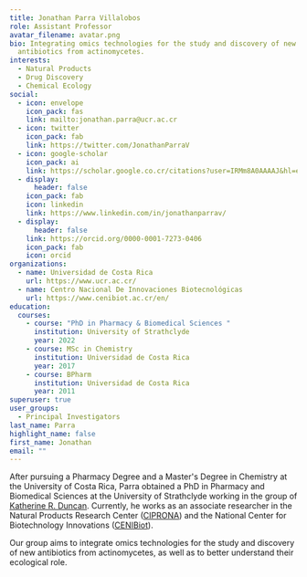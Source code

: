 ```yaml
---
title: Jonathan Parra Villalobos
role: Assistant Professor
avatar_filename: avatar.png
bio: Integrating omics technologies for the study and discovery of new
  antibiotics from actinomycetes.
interests:
  - Natural Products
  - Drug Discovery
  - Chemical Ecology
social:
  - icon: envelope
    icon_pack: fas
    link: mailto:jonathan.parra@ucr.ac.cr
  - icon: twitter
    icon_pack: fab
    link: https://twitter.com/JonathanParraV
  - icon: google-scholar
    icon_pack: ai
    link: https://scholar.google.co.cr/citations?user=IRMm8A0AAAAJ&hl=en
  - display:
      header: false
    icon_pack: fab
    icon: linkedin
    link: https://www.linkedin.com/in/jonathanparrav/
  - display:
      header: false
    link: https://orcid.org/0000-0001-7273-0406
    icon_pack: fab
    icon: orcid
organizations:
  - name: Universidad de Costa Rica
    url: https://www.ucr.ac.cr/
  - name: Centro Nacional De Innovaciones Biotecnológicas
    url: https://www.cenibiot.ac.cr/en/
education:
  courses:
    - course: "PhD in Pharmacy & Biomedical Sciences "
      institution: University of Strathclyde
      year: 2022
    - course: MSc in Chemistry
      institution: Universidad de Costa Rica
      year: 2017
    - course: BPharm
      institution: Universidad de Costa Rica
      year: 2011
superuser: true
user_groups:
  - Principal Investigators
last_name: Parra
highlight_name: false
first_name: Jonathan
email: ""
---
```

After pursuing a Pharmacy Degree and a Master's Degree in Chemistry at the University of Costa Rica, Parra obtained a PhD in Pharmacy and Biomedical Sciences at the University of Strathclyde working in the group of [Katherine R. Duncan](https://t.co/Lji59VJjqQ). Currently, he works as an associate researcher in the Natural Products Research Center ([CIPRONA](https://ciprona.ucr.ac.cr/)) and the National Center for Biotechnology Innovations ([CENIBiot](https://www.cenibiot.ac.cr/en/)).

Our group aims to integrate omics technologies for the study and discovery of new antibiotics from actinomycetes, as well as to better understand their ecological role.
